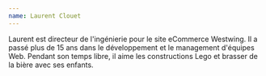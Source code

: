 ```yaml
---
name: Laurent Clouet
---
```


Laurent est directeur de l'ingénierie pour le site eCommerce Westwing.
Il a passé plus de 15 ans dans le développement et le management d'équipes Web.
Pendant son temps libre, il aime les constructions Lego et brasser de la bière avec ses enfants.
